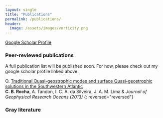 ```yaml
---
layout: single
title: "Publications"
permalink: /publications/
header:
  image: /assets/images/vorticity.png
---
```


[Google Scholar Profile](https://scholar.google.com/citations?user=7U3g940AAAAJ&hl=pt-BR&oi=ao)


### Peer-reviewed publications

A full publication list will be published soon. For now, please check out my google scholar profile linked above.

O. [Traditional Quasi-geostrophic modes and surface Quasi-geostrophic solutions in the Southwestern Atlantic][1]  
    **C. B. Rocha**, A. Tandon, I. C. A. da Silveira, J. A. M. Lima  & *Journal of Geophysical Research Oceans (2013)* 
{: reversed="reversed"}

### Gray literature



[mail]: mailto:cesar.rocha@usp.br
[1]: assets/documents/rocha_etal2013.pdf

